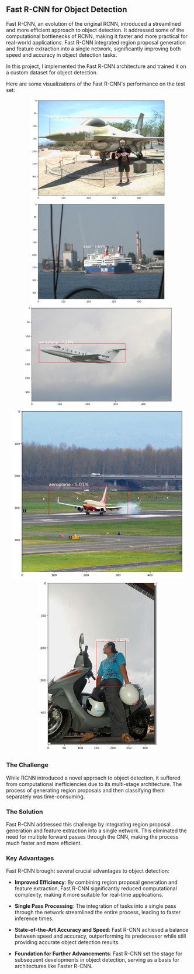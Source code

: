 ## Fast R-CNN for Object Detection

Fast R-CNN, an evolution of the original RCNN, introduced a streamlined and more efficient approach to object detection. It addressed some of the computational bottlenecks of RCNN, making it faster and more practical for real-world applications. Fast R-CNN integrated region proposal generation and feature extraction into a single network, significantly improving both speed and accuracy in object detection tasks.

In this project, I implemented the Fast R-CNN architecture and trained it on a custom dataset for object detection.

Here are some visualizations of the Fast R-CNN's performance on the test set:

<div align="center">
<img src="./outputs/person_aeroplane.png" width="370"/>
<img src="./outputs/boat.png" width="370"/>
<img src="./outputs/aeroplane.png" width="410"/>
</div>

<div align="center">
<img src="./outputs/aeroplane2.png" width="470"/>
<img src="./outputs/person.png" width="328"/>
</div>

### The Challenge

While RCNN introduced a novel approach to object detection, it suffered from computational inefficiencies due to its multi-stage architecture. The process of generating region proposals and then classifying them separately was time-consuming.

### The Solution

Fast R-CNN addressed this challenge by integrating region proposal generation and feature extraction into a single network. This eliminated the need for multiple forward passes through the CNN, making the process much faster and more efficient.

### Key Advantages

Fast R-CNN brought several crucial advantages to object detection:

- **Improved Efficiency**: By combining region proposal generation and feature extraction, Fast R-CNN significantly reduced computational complexity, making it more suitable for real-time applications.

- **Single Pass Processing**: The integration of tasks into a single pass through the network streamlined the entire process, leading to faster inference times.

- **State-of-the-Art Accuracy and Speed**: Fast R-CNN achieved a balance between speed and accuracy, outperforming its predecessor while still providing accurate object detection results.

- **Foundation for Further Advancements**: Fast R-CNN set the stage for subsequent developments in object detection, serving as a basis for architectures like Faster R-CNN.